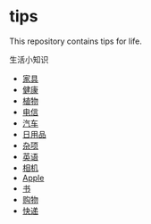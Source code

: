 # tips
This repository contains tips for life.

生活小知识

* [家具](furniture/README.md)
* [健康](health/README.md)
* [植物](plants/README.md)
* [电信](telecom/README.md)
* [汽车](car/README.md)
* [日用品](daily-necessities/README.md)
* [杂项](misc/README.md)
* [英语](english/README.md)
* [相机](camera/README.md)
* [Apple](apple/README.md)
* [书](books/README.md)
* [购物](buy/README.md)
* [快递](express/README.md)
